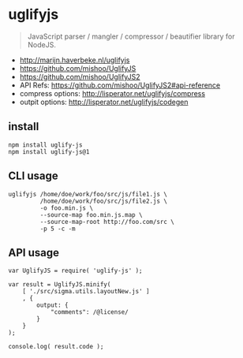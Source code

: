 # uglifyjs

> JavaScript parser / mangler / compressor / beautifier library for NodeJS.

* <http://marijn.haverbeke.nl/uglifyjs>
* <https://github.com/mishoo/UglifyJS>
* <https://github.com/mishoo/UglifyJS2>
* API Refs: <https://github.com/mishoo/UglifyJS2#api-reference>
* compress options: <http://lisperator.net/uglifyjs/compress>
* outpit options: <http://lisperator.net/uglifyjs/codegen>


## install

    npm install uglify-js
    npm install uglify-js@1


## CLI usage

	uglifyjs /home/doe/work/foo/src/js/file1.js \
			 /home/doe/work/foo/src/js/file2.js \
			 -o foo.min.js \
			 --source-map foo.min.js.map \
			 --source-map-root http://foo.com/src \
			 -p 5 -c -m


## API usage

	var UglifyJS = require( 'uglify-js' );

	var result = UglifyJS.minify(
		[ './src/sigma.utils.layoutNew.js' ]
		, {
			output: {
				"comments": /@license/
			}
		}
	);

	console.log( result.code );


